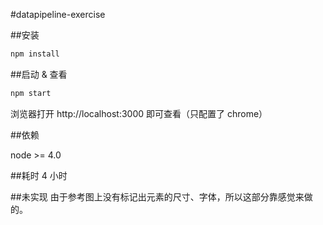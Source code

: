 #datapipeline-exercise

##安装

```javascript
npm install
```

##启动 & 查看

```javascript
npm start
```

浏览器打开 http://localhost:3000 即可查看（只配置了 chrome）

##依赖

node >= 4.0

##耗时
4 小时

##未实现
由于参考图上没有标记出元素的尺寸、字体，所以这部分靠感觉来做的。
